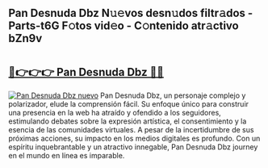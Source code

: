 ## Pan Desnuda Dbz N𝚞𝚎vos desn𝚞dos filtr𝚊dos - Parts-t6G F𝚘tos vid𝚎o - C𝚘ntenido atr𝚊ctivo bZn9v

# <h2><a href="http://mbap3z.tromn.icu/?c=Pan+Desnuda+Dbz">🔗👉👉👉 Pan Desnuda Dbz 🔗🔗</a></h2>

[![Pan Desnuda Dbz nuevo](https://i.imgur.com/pEAQMta.gif)](http://mbap3z.tromn.icu/?c=Pan+Desnuda+Dbz)
Pan Desnuda Dbz, un personaje complejo y polarizador, elude la comprensión fácil. Su enfoque único para construir una presencia en la web ha atraído y ofendido a los seguidores, estimulando debates sobre la expresión artística, el consentimiento y la esencia de las comunidades virtuales. A pesar de la incertidumbre de sus próximas acciones, su impacto en los medios digitales es profundo. Con un espíritu inquebrantable y un atractivo innegable, Pan Desnuda Dbz journey en el mundo en línea es imparable.
